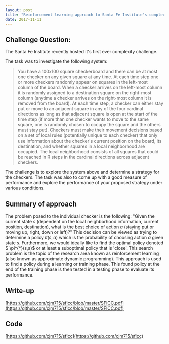 ```yaml
---
layout: post
title: "Reinforcement learning approach to Santa Fe Institute's complexity challenge"
date: 2017-11-11
---
```




## Challenge Question:		

The Santa Fe Institute recently hosted it's first ever complexity challenge.

The task was to investigate the following system:

>You have a 100x100 square checkerboard and there can be at most one checker on any given square at any time.  At each time step one or more checkers randomly appear on squares in the left-most column of the board.  When a checker arrives on the left-most column it is randomly assigned to a destination square on the right-most column (anytime a checker arrives on the right-most column it is removed from the board).  At each time step, a checker can either stay put or move to an adjacent square in any of the four cardinal directions as long as that adjacent square is open at the start of the time step (if more than one checker wants to move to the same square, one is randomly chosen to occupy the square and the others must stay put).  Checkers must make their movement decisions based on a set of local rules (potentially unique to each checker) that only use information about the checker's current position on the board, its destination, and whether squares in a local neighborhood are occupied.  The local neighborhood consists of all squares that could be reached in R steps in the cardinal directions across adjacent checkers.     

The challenge is to explore the system above and determine a strategy for the checkers. The task was also to come up with a good measure of performance and explore the performance of your proposed strategy under various conditions.


## Summary of approach

The problem posed to the individual checker is the following: "Given the current state $s$ (dependent on the local neighborhood information, current position, destination), what is the best choice of action $a$ (staying put or moving up, right, down or left)?" This decision can be viewed as trying to determine a policy $\pi (s,a)$ which is the probability of choosing action $a$ given state $s$. Furthermore, we would ideally like to find the optimal policy denoted $ \pi^{\*}(s,a)$ or at least a suboptimal policy that is 'close'. This search problem is the topic of the research area known as reinforcement learning (also known as approximate dynamic programming). This approach is used to find a policy during a learning or training phase. This found policy at the end of the training phase is then tested in a testing phase to evaluate its performance.

## Write-up
[https://github.com/cjm715/sficc/blob/master/SFICC.pdf](https://github.com/cjm715/sficc/blob/master/SFICC.pdf)


## Code
[https://github.com/cjm715/sficc](https://github.com/cjm715/sficc)
